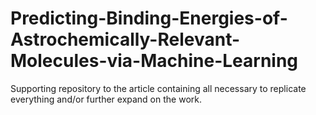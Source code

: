 # Predicting-Binding-Energies-of-Astrochemically-Relevant-Molecules-via-Machine-Learning
Supporting repository to the article containing all necessary to replicate everything and/or further expand on the work.
